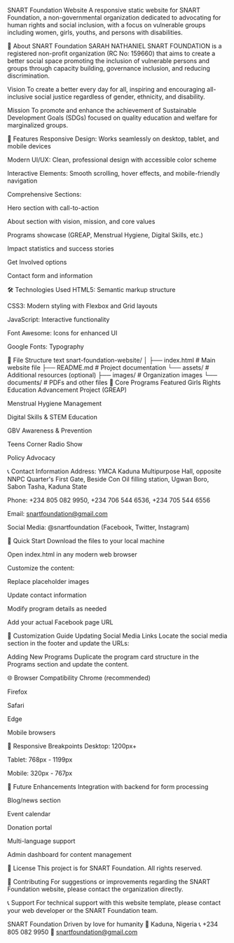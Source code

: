 SNART Foundation Website
A responsive static website for SNART Foundation, a non-governmental organization dedicated to advocating for human rights and social inclusion, with a focus on vulnerable groups including women, girls, youths, and persons with disabilities.

🌟 About SNART Foundation
SARAH NATHANIEL SNART FOUNDATION is a registered non-profit organization (RC No: 159660) that aims to create a better social space promoting the inclusion of vulnerable persons and groups through capacity building, governance inclusion, and reducing discrimination.

Vision
To create a better every day for all, inspiring and encouraging all-inclusive social justice regardless of gender, ethnicity, and disability.

Mission
To promote and enhance the achievement of Sustainable Development Goals (SDGs) focused on quality education and welfare for marginalized groups.

🚀 Features
Responsive Design: Works seamlessly on desktop, tablet, and mobile devices

Modern UI/UX: Clean, professional design with accessible color scheme

Interactive Elements: Smooth scrolling, hover effects, and mobile-friendly navigation

Comprehensive Sections:

Hero section with call-to-action

About section with vision, mission, and core values

Programs showcase (GREAP, Menstrual Hygiene, Digital Skills, etc.)

Impact statistics and success stories

Get Involved options

Contact form and information

🛠️ Technologies Used
HTML5: Semantic markup structure

CSS3: Modern styling with Flexbox and Grid layouts

JavaScript: Interactive functionality

Font Awesome: Icons for enhanced UI

Google Fonts: Typography

📁 File Structure
text
snart-foundation-website/
│
├── index.html              # Main website file
├── README.md               # Project documentation
└── assets/                 # Additional resources (optional)
    ├── images/             # Organization images
    └── documents/          # PDFs and other files
🎯 Core Programs Featured
Girls Rights Education Advancement Project (GREAP)

Menstrual Hygiene Management

Digital Skills & STEM Education

GBV Awareness & Prevention

Teens Corner Radio Show

Policy Advocacy

📞 Contact Information
Address: YMCA Kaduna Multipurpose Hall, opposite NNPC Quarter's First Gate, Beside Con Oil filling station, Ugwan Boro, Sabon Tasha, Kaduna State

Phone: +234 805 082 9950, +234 706 544 6536, +234 705 544 6556

Email: snartfoundation@gmail.com

Social Media: @snartfoundation (Facebook, Twitter, Instagram)

🚀 Quick Start
Download the files to your local machine

Open index.html in any modern web browser

Customize the content:

Replace placeholder images

Update contact information

Modify program details as needed

Add your actual Facebook page URL

🎨 Customization Guide
Updating Social Media Links
Locate the social media section in the footer and update the URLs:



Adding New Programs
Duplicate the program card structure in the Programs section and update the content.

🌐 Browser Compatibility
Chrome (recommended)

Firefox

Safari

Edge

Mobile browsers

📱 Responsive Breakpoints
Desktop: 1200px+

Tablet: 768px - 1199px

Mobile: 320px - 767px

🔧 Future Enhancements
Integration with backend for form processing

Blog/news section

Event calendar

Donation portal

Multi-language support

Admin dashboard for content management

📄 License
This project is for SNART Foundation. All rights reserved.

🤝 Contributing
For suggestions or improvements regarding the SNART Foundation website, please contact the organization directly.

📞 Support
For technical support with this website template, please contact your web developer or the SNART Foundation team.

SNART Foundation
Driven by love for humanity
📍 Kaduna, Nigeria
📞 +234 805 082 9950
📧 snartfoundation@gmail.com

